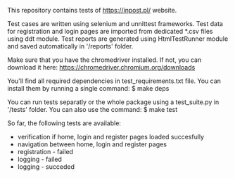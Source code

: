 This repository contains tests of https://inpost.pl/ website.

Test cases are written using selenium and unnittest frameworks. 
Test data for registration and login pages are imported from dedicated *.csv files using ddt module.
Test reports are generated using HtmlTestRunner module and saved automatically in '/reports' folder.

Make sure that you have the chromedriver installed. If not, you can download it here:
https://chromedriver.chromium.org/downloads

You'll find all required dependencies in test_requirements.txt file.
You can install them by running a single command:
$ make deps

You can run tests separatly or the whole package using a test_suite.py in '/tests' folder.
You can also use the command:
$ make test

So far, the following tests are available:
- verification if home, login and register pages loaded succesfully
- navigation between home, login and register pages
- registration - failed
- logging - failed
- logging - succeded
